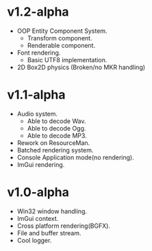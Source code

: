 # v1.2-alpha
- OOP Entity Component System.
    - Transform component.
    - Renderable component.
- Font rendering.
    - Basic UTF8 implementation.
- 2D Box2D physics (Broken/no MKR handling)

# v1.1-alpha
- Audio system.
    - Able to decode Wav.
    - Able to decode Ogg.
    - Able to decode MP3.
- Rework on ResourceMan.
- Batched rendering system.
- Console Application mode(no rendering).
- ImGui rendering.

# v1.0-alpha
- Win32 window handling.
- ImGui context.
- Cross platform rendering(BGFX).
- File and buffer stream.
- Cool logger.